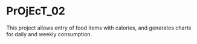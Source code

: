 # PrOjEcT_02
This project allows entry of food items with calories, and generates charts for daily and weekly consumption.
